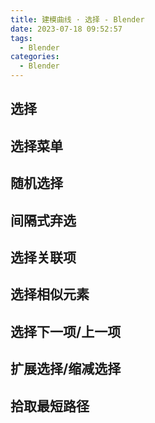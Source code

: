 ```yaml
---
title: 建模曲线 · 选择 - Blender
date: 2023-07-18 09:52:57
tags:
  - Blender
categories:
  - Blender
---
```


## 选择

## 选择菜单

## 随机选择

## 间隔式弃选

## 选择关联项

## 选择相似元素

## 选择下一项/上一项

## 扩展选择/缩减选择

## 拾取最短路径
